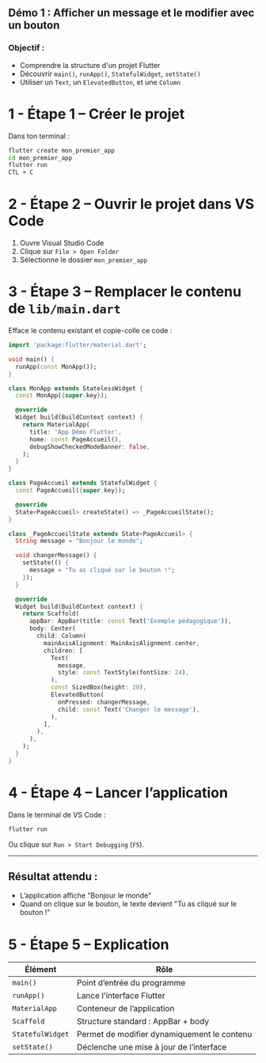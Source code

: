 ## Démo 1 : Afficher un message et le modifier avec un bouton

### Objectif :

* Comprendre la structure d'un projet Flutter
* Découvrir `main()`, `runApp()`, `StatefulWidget`, `setState()`
* Utiliser un `Text`, un `ElevatedButton`, et une `Column`



# 1 - Étape 1 – Créer le projet

Dans ton terminal :

```bash
flutter create mon_premier_app
cd mon_premier_app
flutter run
CTL + C
```



# 2 - Étape 2 – Ouvrir le projet dans VS Code

1. Ouvre Visual Studio Code
2. Clique sur `File > Open Folder`
3. Sélectionne le dossier `mon_premier_app`



# 3 - Étape 3 – Remplacer le contenu de `lib/main.dart`

Efface le contenu existant et copie-colle ce code :

```dart
import 'package:flutter/material.dart';

void main() {
  runApp(const MonApp());
}

class MonApp extends StatelessWidget {
  const MonApp({super.key});

  @override
  Widget build(BuildContext context) {
    return MaterialApp(
      title: 'App Démo Flutter',
      home: const PageAccueil(),
      debugShowCheckedModeBanner: false,
    );
  }
}

class PageAccueil extends StatefulWidget {
  const PageAccueil({super.key});

  @override
  State<PageAccueil> createState() => _PageAccueilState();
}

class _PageAccueilState extends State<PageAccueil> {
  String message = "Bonjour le monde";

  void changerMessage() {
    setState(() {
      message = "Tu as cliqué sur le bouton !";
    });
  }

  @override
  Widget build(BuildContext context) {
    return Scaffold(
      appBar: AppBar(title: const Text('Exemple pédagogique')),
      body: Center(
        child: Column(
          mainAxisAlignment: MainAxisAlignment.center,
          children: [
            Text(
              message,
              style: const TextStyle(fontSize: 24),
            ),
            const SizedBox(height: 20),
            ElevatedButton(
              onPressed: changerMessage,
              child: const Text('Changer le message'),
            ),
          ],
        ),
      ),
    );
  }
}
```



# 4 - Étape 4 – Lancer l’application

Dans le terminal de VS Code :

```bash
flutter run
```

Ou clique sur `Run > Start Debugging` (`F5`).

---

## Résultat attendu :

* L’application affiche "Bonjour le monde"
* Quand on clique sur le bouton, le texte devient "Tu as cliqué sur le bouton !"



# 5 - Étape 5 – Explication 

| Élément          | Rôle                                        |
| ---------------- | ------------------------------------------- |
| `main()`         | Point d’entrée du programme                 |
| `runApp()`       | Lance l’interface Flutter                   |
| `MaterialApp`    | Conteneur de l’application                  |
| `Scaffold`       | Structure standard : AppBar + body          |
| `StatefulWidget` | Permet de modifier dynamiquement le contenu |
| `setState()`     | Déclenche une mise à jour de l’interface    |

